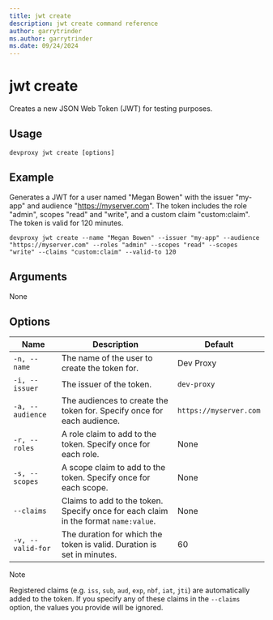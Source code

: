 ```yaml
---
title: jwt create
description: jwt create command reference
author: garrytrinder
ms.author: garrytrinder
ms.date: 09/24/2024
---
```


# jwt create

Creates a new JSON Web Token (JWT) for testing purposes.

## Usage

```console
devproxy jwt create [options]
```

## Example

Generates a JWT for a user named "Megan Bowen" with the issuer "my-app" and audience "https://myserver.com". The token includes the role "admin", scopes "read" and "write", and a custom claim "custom:claim". The token is valid for 120 minutes.

```console
devproxy jwt create --name "Megan Bowen" --issuer "my-app" --audience "https://myserver.com" --roles "admin" --scopes "read" --scopes "write" --claims "custom:claim" --valid-to 120
```

## Arguments

None

## Options

| Name | Description | Default |
| --- | --- | --- |
| `-n, --name` | The name of the user to create the token for. | Dev Proxy |
| `-i, --issuer` | The issuer of the token. | `dev-proxy` |
| `-a, --audience` | The audiences to create the token for. Specify once for each audience. | `https://myserver.com` |
| `-r, --roles` | A role claim to add to the token. Specify once for each role. | None |
| `-s, --scopes` | A scope claim to add to the token. Specify once for each scope. | None |
| `--claims` | Claims to add to the token. Specify once for each claim in the format `name:value`. | None |
| `-v, --valid-for` | The duration for which the token is valid. Duration is set in minutes. | 60 |

> [!NOTE]
> Registered claims (e.g. `iss`, `sub`, `aud`, `exp`, `nbf`, `iat`, `jti`) are automatically added to the token. If you specify any of these claims in the `--claims` option, the values you provide will be ignored.
